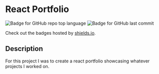 # React Portfolio
  ![Badge for GitHub repo top language](https://img.shields.io/github/languages/top/jagatston/react-portfolio-hw?style=flat&logo=appveyor) ![Badge for GitHub last commit](https://img.shields.io/github/last-commit/jagatston/react-portfolio-hw?style=flat&logo=appveyor)
  
  Check out the badges hosted by [shields.io](https://shields.io/).
  
  
  ## Description 
  
  
  For this project I was to create a react portfolio showcasing whatever projects I worked on.